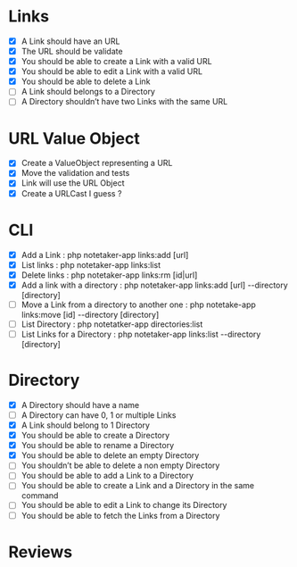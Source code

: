 # Links
- [x] A Link should have an URL
- [x] The URL should be validate
- [x] You should be able to create a Link with a valid URL
- [x] You should be able to edit a Link with a valid URL
- [x] You should be able to delete a Link
- [ ] A Link should belongs to a Directory
- [ ] A Directory shouldn’t have two Links with the same URL

# URL Value Object
- [x] Create a ValueObject representing a URL
- [x] Move the validation and tests 
- [x] Link will use the URL Object
- [x] Create a URLCast I guess ?

# CLI 
- [x] Add a Link : php notetaker-app links:add [url]
- [x] List links : php notetaker-app links:list
- [x] Delete links : php notetaker-app links:rm [id|url]
- [x] Add a link with a directory : php notetaker-app links:add [url] --directory [directory]
- [ ] Move a Link from a directory to another one : php notetake-app links:move [id] --directory [directory]
- [ ] List Directory : php notetatker-app directories:list
- [ ] List Links for a Directory : php notetaker-app links:list --directory [directory]

# Directory
- [x] A Directory should have a name
- [ ] A Directory can have 0, 1 or multiple Links
- [x] A Link should belong to 1 Directory
- [x] You should be able to create a Directory
- [x] You should be able to rename a Directory
- [x] You should be able to delete an empty Directory
- [ ] You shouldn’t be able to delete a non empty Directory
- [ ] You should be able to add a Link to a Directory
- [ ] You should be able to create a Link and a Directory in the same command
- [ ] You should be able to edit a Link to change its Directory
- [ ] You should be able to fetch the Links from a Directory

# Reviews
